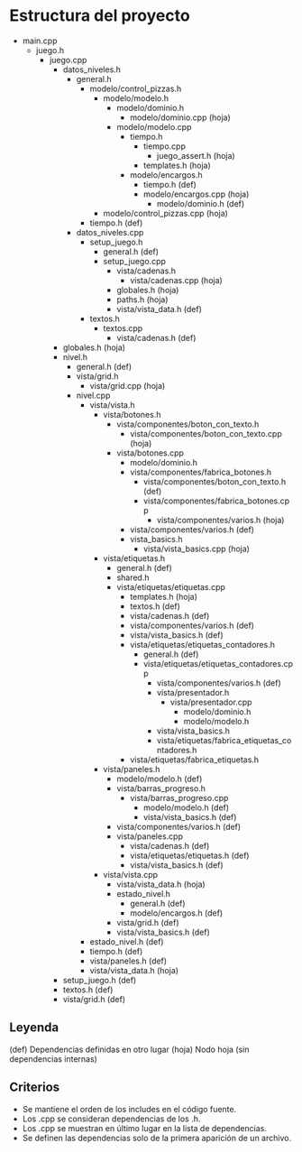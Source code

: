 # Estructura del proyecto

- main.cpp
    - juego.h
        - juego.cpp
            - datos_niveles.h
                - general.h
                    - modelo/control_pizzas.h
                        - modelo/modelo.h
                            - modelo/dominio.h
                                - modelo/dominio.cpp (hoja)
                            - modelo/modelo.cpp
                                - tiempo.h
                                    - tiempo.cpp
                                        - juego_assert.h (hoja)
                                    - templates.h (hoja)
                                - modelo/encargos.h
                                    - tiempo.h (def)
                                    - modelo/encargos.cpp (hoja)
                                        - modelo/dominio.h (def)
                        - modelo/control_pizzas.cpp (hoja)
                    - tiempo.h (def)
                - datos_niveles.cpp
                    - setup_juego.h
                        - general.h (def)
                        - setup_juego.cpp
                            - vista/cadenas.h
                                - vista/cadenas.cpp (hoja)
                            - globales.h (hoja)
                            - paths.h (hoja)
                            - vista/vista_data.h (def)
                    - textos.h
                        - textos.cpp
                            - vista/cadenas.h (def)
            - globales.h (hoja)
            - nivel.h
                - general.h (def)
                - vista/grid.h
                    - vista/grid.cpp (hoja)
                - nivel.cpp
                    - vista/vista.h
                        - vista/botones.h
                            - vista/componentes/boton_con_texto.h
                                - vista/componentes/boton_con_texto.cpp (hoja)
                            - vista/botones.cpp
                                - modelo/dominio.h
                                - vista/componentes/fabrica_botones.h
                                    - vista/componentes/boton_con_texto.h (def)
                                    - vista/componentes/fabrica_botones.cpp
                                        - vista/componentes/varios.h (hoja)
                                - vista/componentes/varios.h (def)
                                - vista_basics.h
                                    - vista/vista_basics.cpp (hoja)
                        - vista/etiquetas.h
                            - general.h (def)
                            - shared.h
                            - vista/etiquetas/etiquetas.cpp
                                - templates.h (hoja)
                                - textos.h (def)
                                - vista/cadenas.h (def)
                                - vista/componentes/varios.h (def)
                                - vista/vista_basics.h (def)
                                - vista/etiquetas/etiquetas_contadores.h
                                    - general.h (def)
                                    - vista/etiquetas/etiquetas_contadores.cpp
                                        - vista/componentes/varios.h (def)
                                        - vista/presentador.h
                                            - vista/presentador.cpp
                                                - modelo/dominio.h
                                                - modelo/modelo.h
                                        - vista/vista_basics.h
                                        - vista/etiquetas/fabrica_etiquetas_contadores.h
                                - vista/etiquetas/fabrica_etiquetas.h
                        - vista/paneles.h
                            - modelo/modelo.h (def)
                            - vista/barras_progreso.h
                                - vista/barras_progreso.cpp
                                    - modelo/modelo.h (def)
                                    - vista/vista_basics.h (def)
                            - vista/componentes/varios.h (def)
                            - vista/paneles.cpp
                                - vista/cadenas.h (def)
                                - vista/etiquetas/etiquetas.h (def)
                                - vista/vista_basics.h (def)
                        - vista/vista.cpp
                            - vista/vista_data.h (hoja)
                            - estado_nivel.h
                                - general.h (def)
                                - modelo/encargos.h (def)
                            - vista/grid.h (def)
                            - vista/vista_basics.h (def)
                    - estado_nivel.h (def)
                    - tiempo.h (def)
                    - vista/paneles.h (def)
                    - vista/vista_data.h (hoja)
            - setup_juego.h (def)
            - textos.h (def)
            - vista/grid.h (def)

## Leyenda
(def) Dependencias definidas en otro lugar
(hoja) Nodo hoja (sin dependencias internas)

## Criterios
- Se mantiene el orden de los includes en el código fuente.
- Los .cpp se consideran dependencias de los .h.
- Los .cpp se muestran en último lugar en la lista de dependencias.
- Se definen las dependencias solo de la primera aparición de un archivo.
